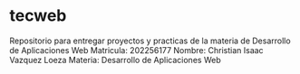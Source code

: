 # tecweb
Repositorio para entregar proyectos y practicas de la materia de Desarrollo de Aplicaciones Web
Matricula: 202256177
Nombre: Christian Isaac Vazquez Loeza
Materia: Desarrollo de Aplicaciones Web